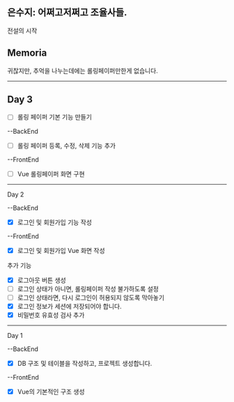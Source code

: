 ## 은수지: 어쩌고저쩌고 조율사들.
전설의 시작

## Memoria
귀찮지만, 추억을 나누는데에는 롤링페이퍼만한게 없습니다.

-----------------------------------------------------------------------------------------------------------
## Day 3

- [ ] 롤링 페이퍼 기본 기능 만들기

--BackEnd
- [ ] 롤링 페이퍼 등록, 수정, 삭제 기능 추가

--FrontEnd
- [ ] Vue 롤링페이퍼 화면 구현

-----------------------------------------------------------------------------------------------------------

Day 2

--BackEnd

- [x] 로그인 및 회원가입 기능 작성

--FrontEnd

- [x] 로그인 및 회원가입 Vue 화면 작성

추가 기능
- [x] 로그아웃 버튼 생성
- [ ] 로그인 상태가 아니면, 롤링페이퍼 작성 불가하도록 설정
- [ ] 로그인 상태라면, 다시 로그인이 허용되지 않도록 막아놓기
- [x] 로그인 정보가 세션에 저장되어야 합니다.
- [x] 비밀번호 유효성 검사 추가

------------------------------------------------------------------------------------------------------------
Day 1

--BackEnd
- [x] DB 구조 및 테이블을 작성하고, 프로젝트 생성합니다.

--FrontEnd
- [x] Vue의 기본적인 구조 생성
